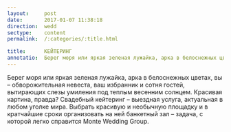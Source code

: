 ```yaml
---
layout:     post
date:       2017-01-07 11:38:18
direction:  wedd
sectype:    content
permalink:  /:categories/:title.html

title:      КЕЙТЕРИНГ              
annotatio:  Берег моря или яркая зеленая лужайка, арка в белоснежных цветах, вы – обворожительная невеста, ваш избранник и сотня гостей, вытирающих слезы умиления под теплым весенним солнцем. Красивая картина, правда? Свадебный кейтеринг – выездная услуга, актуальная в любом уголке мира. Выбрать красивую и необычную площадку и в кратчайшие сроки организовать на ней банкетный зал – задача, с которой легко справится Monte Wedding Group.
---
```


Берег моря или яркая зеленая лужайка, арка в белоснежных цветах, вы – обворожительная невеста, ваш избранник и сотня гостей, вытирающих слезы умиления под теплым весенним солнцем. Красивая картина, правда? Свадебный кейтеринг – выездная услуга, актуальная в любом уголке мира. Выбрать красивую и необычную площадку и в кратчайшие сроки организовать на ней банкетный зал – задача, с которой легко справится Monte Wedding Group.
